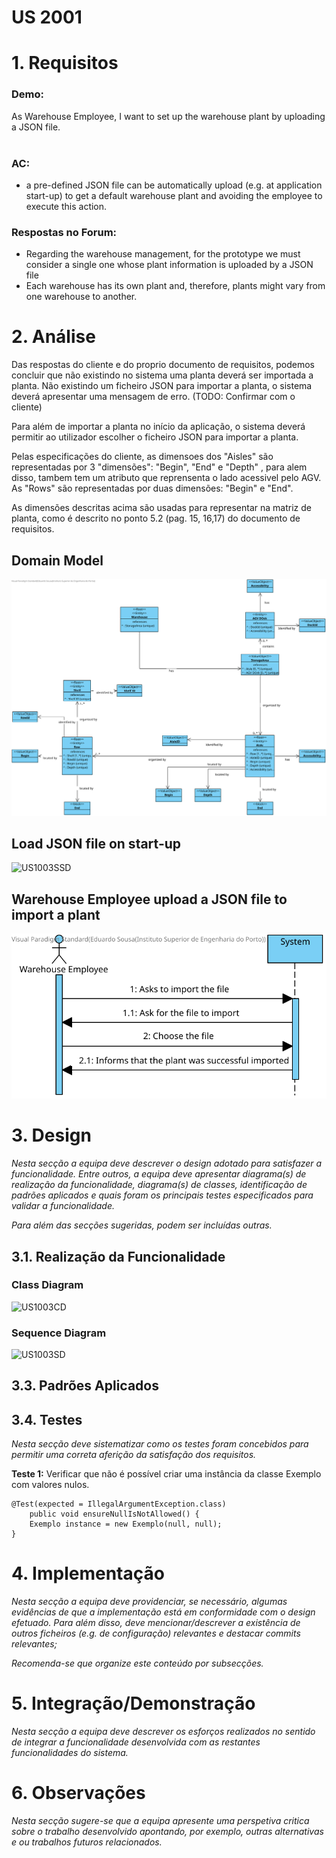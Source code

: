 US 2001
=======================================

# 1. Requisitos

### **Demo:**

As Warehouse Employee, I want to set up the warehouse plant by uploading a JSON file.
<br>
<br>

### **AC:**

- a pre-defined JSON file can be automatically upload (e.g. at application start-up) to get a default warehouse plant
  and avoiding the employee to execute this action.

### **Respostas no Forum:**

- Regarding the warehouse management, for the prototype we must consider a single one whose plant information is
  uploaded by a JSON file
- Each warehouse has its own plant and, therefore, plants might vary from one warehouse to another.

# 2. Análise

Das respostas do cliente e do proprio documento de requisitos, podemos concluir que não existindo no sistema uma planta
deverá ser importada a planta.
Não existindo um ficheiro JSON para importar a planta, o sistema deverá apresentar uma mensagem de erro. (TODO:
Confirmar com o cliente)

Para além de importar a planta no início da aplicação, o sistema deverá permitir ao utilizador escolher o ficheiro JSON
para importar a planta.

Pelas especificações do cliente, as dimensoes dos "Aisles" são representadas por 3 "dimensões": "Begin", "End" e "Depth"
, para alem disso, tambem tem um atributo que reprensenta o lado acessivel pelo AGV.
As "Rows" são representadas por duas dimensões: "Begin" e "End".

As dimensões descritas acima são usadas para representar na matriz de planta, como é descrito no ponto 5.2 (pag. 15, 16,17) do documento de requisitos.

## Domain Model

![US2001MD](US2001MD.svg)

## Load JSON file on start-up

![US1003SSD](SSD%201004.svg)

## Warehouse Employee upload a JSON file to import a plant

![US2001SSDWarehouseEmployeeImportsPlant](US2001SSDWarehouseEmployeeImports.svg)

# 3. Design

*Nesta secção a equipa deve descrever o design adotado para satisfazer a funcionalidade. Entre outros, a equipa deve
apresentar diagrama(s) de realização da funcionalidade, diagrama(s) de classes, identificação de padrões aplicados e
quais foram os principais testes especificados para validar a funcionalidade.*

*Para além das secções sugeridas, podem ser incluídas outras.*

## 3.1. Realização da Funcionalidade

### Class Diagram

![US1003CD](CD%201004.svg)

### Sequence Diagram

![US1003SD](US1004%20SD.svg)

## 3.3. Padrões Aplicados

## 3.4. Testes

*Nesta secção deve sistematizar como os testes foram concebidos para permitir uma correta aferição da satisfação dos
requisitos.*

**Teste 1:** Verificar que não é possível criar uma instância da classe Exemplo com valores nulos.

	@Test(expected = IllegalArgumentException.class)
		public void ensureNullIsNotAllowed() {
		Exemplo instance = new Exemplo(null, null);
	}

# 4. Implementação

*Nesta secção a equipa deve providenciar, se necessário, algumas evidências de que a implementação está em conformidade
com o design efetuado. Para além disso, deve mencionar/descrever a existência de outros ficheiros (e.g. de configuração)
relevantes e destacar commits relevantes;*

*Recomenda-se que organize este conteúdo por subsecções.*

# 5. Integração/Demonstração

*Nesta secção a equipa deve descrever os esforços realizados no sentido de integrar a funcionalidade desenvolvida com as
restantes funcionalidades do sistema.*

# 6. Observações

*Nesta secção sugere-se que a equipa apresente uma perspetiva critica sobre o trabalho desenvolvido apontando, por
exemplo, outras alternativas e ou trabalhos futuros relacionados.*

